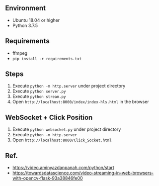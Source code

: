 ## Environment

- Ubuntu 18.04 or higher
- Python 3.7.5

## Requirements

- ffmpeg
- `pip install -r requirements.txt`

## Steps
1. Execute `python -m http.server` under project directory
2. Execute `python server.py`
3. Execute `python stream.py`
4. Open `http://localhost:8000/index/index-hls.html` in the browser

## WebSocket + Click Position
1. Execute `python websocket.py` under project directory
2. Execute `python -m http.server`
3. Open `http://localhost:8000/Click_Socket.html`

## Ref.

- https://video.aminyazdanpanah.com/python/start
- https://towardsdatascience.com/video-streaming-in-web-browsers-with-opencv-flask-93a38846fe00
